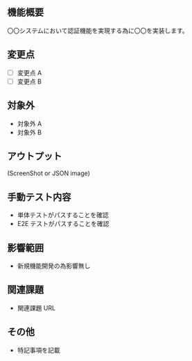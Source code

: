 ## 機能概要

〇〇システムにおいて認証機能を実現する為に〇〇を実装します。

## 変更点

- [ ] 変更点 A
- [ ] 変更点 B

## 対象外

- 対象外 A
- 対象外 B

## アウトプット

(ScreenShot or JSON image)

## 手動テスト内容

- 単体テストがパスすることを確認
- E2E テストがパスすることを確認

## 影響範囲

- 新規機能開発の為影響無し

## 関連課題

- 関連課題 URL

## その他

- 特記事項を記載